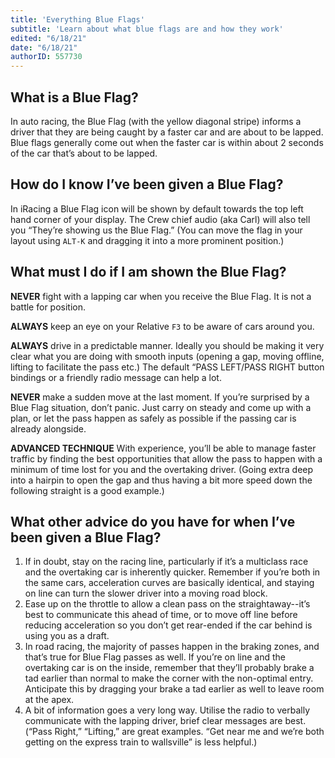 ```yaml
---
title: 'Everything Blue Flags'
subtitle: 'Learn about what blue flags are and how they work'
edited: "6/18/21"
date: "6/18/21"
authorID: 557730
---
```


## What is a Blue Flag?
In auto racing, the Blue Flag (with the yellow diagonal stripe) informs a driver that they are being caught by a faster car and are about to be lapped. Blue flags generally come out when the faster car is within about 2 seconds of the car that’s about to be lapped.

## How do I know I’ve been given a Blue Flag?
In iRacing a Blue Flag icon will be shown by default towards the top left hand corner of your display. The Crew chief audio (aka Carl) will also tell you “They’re showing us the Blue Flag.” (You can move the flag in your layout using `ALT-K` and dragging it into a more prominent position.)

## What must I do if I am shown the Blue Flag?
**NEVER** fight with a lapping car when you receive the Blue Flag. It is not a battle for position.

**ALWAYS** keep an eye on your Relative `F3` to be aware of cars around you.

**ALWAYS** drive in a predictable manner. Ideally you should be making it very clear what you are doing with smooth inputs (opening a gap, moving offline, lifting to facilitate the pass etc.) The default “PASS LEFT/PASS RIGHT button bindings or a friendly radio message can help a lot.

**NEVER** make a sudden move at the last moment. If you’re surprised by a Blue Flag situation, don’t panic. Just carry on steady and come up with a plan, or let the pass happen as safely as possible if the passing car is already alongside.

**ADVANCED TECHNIQUE** With experience, you’ll be able to manage faster traffic by finding the best opportunities that allow the pass to happen with a minimum of time lost for you and the overtaking driver. (Going extra deep into a hairpin to open the gap and thus having a bit more speed down the following straight is a good example.)

## What other advice do you have for when I’ve been given a Blue Flag?
1. If in doubt, stay on the racing line, particularly if it’s a multiclass race and the overtaking car is inherently quicker. Remember if you’re both in the same cars, acceleration curves are basically identical, and staying on line can turn the slower driver into a moving road block.
2. Ease up on the throttle to allow a clean pass on the straightaway--it’s best to communicate this ahead of time, or to move off line before reducing acceleration so you don’t get rear-ended if the car behind is using you as a draft.
3. In road racing, the majority of passes happen in the braking zones, and that’s true for Blue Flag passes as well. If you’re on line and the overtaking car is on the inside, remember that they’ll probably brake a tad earlier than normal to make the corner with the non-optimal entry. Anticipate this by dragging your brake a tad earlier as well to leave room at the apex.
4. A bit of information goes a very long way. Utilise the radio to verbally communicate with the lapping driver, brief clear messages are best. (“Pass Right,” “Lifting,” are great examples. “Get near me and we’re both getting on the express train to wallsville” is less helpful.)